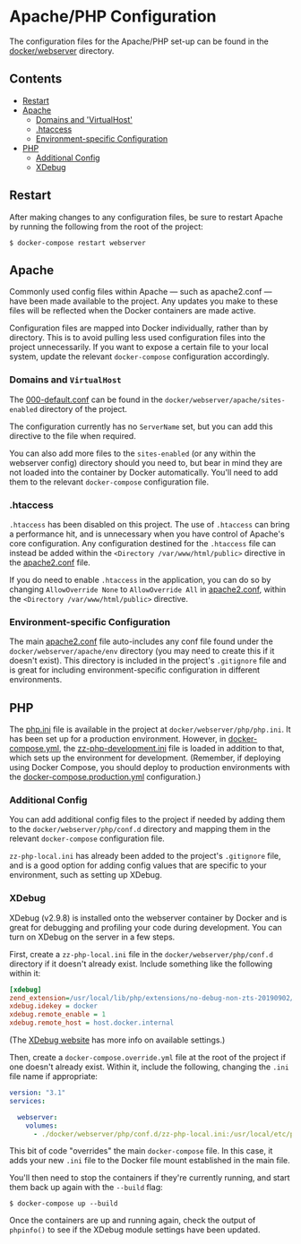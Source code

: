 # Apache/PHP Configuration
The configuration files for the Apache/PHP set-up can be found in the [docker/webserver](docker/webserver) directory.

## Contents
* [Restart](#restart)
* [Apache](#apache)
  * [Domains and 'VirtualHost'](#domains-and-virtualhost)
  * [.htaccess](#htaccess)
  * [Environment-specific Configuration](#environment-specific-configuration)
* [PHP](#php)
  * [Additional Config](#additional-config)
  * [XDebug](#xdebug)

## Restart
After making changes to any configuration files, be sure to restart Apache by running the following from the root of the project:
```
$ docker-compose restart webserver
```

## Apache
Commonly used config files within Apache — such as apache2.conf — have been made available to the project. Any updates you make to these files will be reflected when the Docker containers are made active.

Configuration files are mapped into Docker individually, rather than by directory. This is to avoid pulling less used configuration files into the project unnecessarily. If you want to expose a certain file to your local system, update the relevant `docker-compose` configuration accordingly.

### Domains and `VirtualHost`
The [000-default.conf](docker/webserver/apache/sites-enabled/000-default.conf) can be found in the `docker/webserver/apache/sites-enabled` directory of the project.

The configuration currently has no `ServerName` set, but you can add this directive to the file when required.

You can also add more files to the `sites-enabled` (or any within the webserver config) directory should you need to, but bear in mind they are not loaded into the container by Docker automatically. You'll need to add them to the relevant `docker-compose` configuration file.

### .htaccess
`.htaccess` has been disabled on this project. The use of `.htaccess` can bring a performance hit, and is unnecessary when you have control of Apache's core configuration. Any configuration destined for the `.htaccess` file can instead be added within the `<Directory /var/www/html/public>` directive in the [apache2.conf](docker/webserver/apache/apache2.conf) file.

If you do need to enable `.htaccess` in the application, you can do so by changing `AllowOverride None` to `AllowOverride All` in [apache2.conf](docker/webserver/apache/apache2.conf), within the `<Directory /var/www/html/public>` directive.

### Environment-specific Configuration
The main [apache2.conf](docker/webserver/apache/apache2.conf) file auto-includes any conf file found under the `docker/webserver/apache/env` directory (you may need to create this if it doesn't exist). This directory is included in the project's `.gitignore` file and is great for including environment-specific configuration in different environments.


## PHP
The [php.ini](docker/webserver/php/php.ini) file is available in the project at `docker/webserver/php/php.ini`. It has been set up for a production environment. However, in [docker-compose.yml](docker-compose.yml), the [zz-php-development.ini](docker/webserver/php/conf.d/zz-php-development.ini) file is loaded in addition to that, which sets up the environment for development. (Remember, if deploying using Docker Compose, you should deploy to production environments with the [docker-compose.production.yml](docker-compose.production.yml) configuration.)

### Additional Config
You can add additional config files to the project if needed by adding them to the `docker/webserver/php/conf.d` directory and mapping them in the relevant `docker-compose` configuration file.

`zz-php-local.ini` has already been added to the project's `.gitignore` file, and is a good option for adding config values that are specific to your environment, such as setting up XDebug.

### XDebug
XDebug (v2.9.8) is installed onto the webserver container by Docker and is great for debugging and profiling your code during development. You can turn on XDebug on the server in a few steps.

First, create a `zz-php-local.ini` file in the `docker/webserver/php/conf.d` directory if it doesn't already exist. Include something like the following within it:
```ini
[xdebug]
zend_extension=/usr/local/lib/php/extensions/no-debug-non-zts-20190902/xdebug.so
xdebug.idekey = docker
xdebug.remote_enable = 1
xdebug.remote_host = host.docker.internal
```
(The [XDebug website](https://xdebug.org/docs/) has more info on available settings.)

Then, create a `docker-compose.override.yml` file at the root of the project if one doesn't already exist. Within it, include the following, changing the `.ini` file name if appropriate:
```yaml
version: "3.1"
services:

  webserver:
    volumes:
      - ./docker/webserver/php/conf.d/zz-php-local.ini:/usr/local/etc/php/conf.d/zz-php-local.ini
```
This bit of code "overrides" the main `docker-compose` file. In this case, it adds your new `.ini` file to the Docker file mount established in the main file.

You'll then need to stop the containers if they're currently running, and start them back up again with the `--build` flag:
```
$ docker-compose up --build
```

Once the containers are up and running again, check the output of `phpinfo()` to see if the XDebug module settings have been updated.
